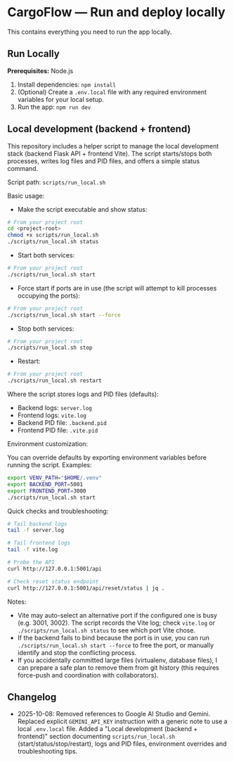 # CargoFlow — Run and deploy locally

This contains everything you need to run the app locally.

## Run Locally

**Prerequisites:**  Node.js


1. Install dependencies:
   `npm install`
2. (Optional) Create a `.env.local` file with any required environment variables for your local setup.
3. Run the app:
   `npm run dev`

## Local development (backend + frontend)

This repository includes a helper script to manage the local development stack (backend Flask API + frontend Vite). The script starts/stops both processes, writes log files and PID files, and offers a simple status command.

Script path: `scripts/run_local.sh`

Basic usage:

- Make the script executable and show status:

```bash
# From your project root
cd <project-root>
chmod +x scripts/run_local.sh
./scripts/run_local.sh status
```

- Start both services:

```bash
# From your project root
./scripts/run_local.sh start
```

- Force start if ports are in use (the script will attempt to kill processes occupying the ports):

```bash
# From your project root
./scripts/run_local.sh start --force
```

- Stop both services:

```bash
# From your project root
./scripts/run_local.sh stop
```

- Restart:

```bash
# From your project root
./scripts/run_local.sh restart
```

Where the script stores logs and PID files (defaults):

- Backend logs: `server.log`
- Frontend logs: `vite.log`
- Backend PID file: `.backend.pid`
- Frontend PID file: `.vite.pid`

Environment customization:

You can override defaults by exporting environment variables before running the script. Examples:

```bash
export VENV_PATH="$HOME/.venv"
export BACKEND_PORT=5001
export FRONTEND_PORT=3000
./scripts/run_local.sh start
```

Quick checks and troubleshooting:

```bash
# Tail backend logs
tail -f server.log

# Tail frontend logs
tail -f vite.log

# Probe the API
curl http://127.0.0.1:5001/api

# Check reset status endpoint
curl http://127.0.0.1:5001/api/reset/status | jq .
```

Notes:

- Vite may auto-select an alternative port if the configured one is busy (e.g. 3001, 3002). The script records the Vite log; check `vite.log` or `./scripts/run_local.sh status` to see which port Vite chose.
- If the backend fails to bind because the port is in use, you can run `./scripts/run_local.sh start --force` to free the port, or manually identify and stop the conflicting process.
- If you accidentally committed large files (virtualenv, database files), I can prepare a safe plan to remove them from git history (this requires force-push and coordination with collaborators).

## Changelog

- 2025-10-08: Removed references to Google AI Studio and Gemini. Replaced explicit `GEMINI_API_KEY` instruction with a generic note to use a local `.env.local` file. Added a "Local development (backend + frontend)" section documenting `scripts/run_local.sh` (start/status/stop/restart), logs and PID files, environment overrides and troubleshooting tips.
